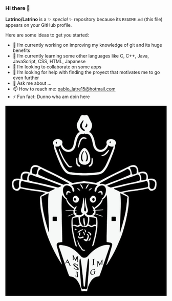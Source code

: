 ### Hi there 👋

**Latrino/Latrino** is a ✨ _special_ ✨ repository because its `README.md` (this file) appears on your GitHub profile.

Here are some ideas to get you started:

- 🔭 I’m currently working on improving my knowledge of git and its huge benefits
- 🌱 I’m currently learning some other languages like C, C++, Java, JavaScript, CSS, HTML, Japanese
- 👯 I’m looking to collaborate on some apps
- 🤔 I’m looking for help with finding the proyect that motivates me to go even further
- 💬 Ask me about ...
- 📫 How to reach me: pablo_latre15@hotmail.com
- ⚡ Fun fact: Dunno wha am doin here

![Mi equipo](https://github.com/Latrino/Latrino/blob/main/Screenshot%202023-10-17%2017.10.16.png)
